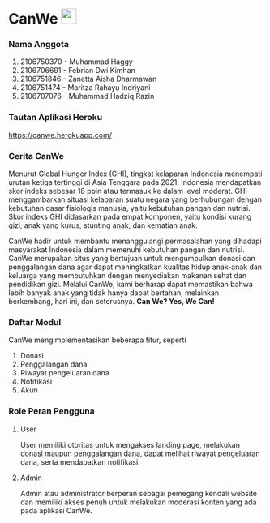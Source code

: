 # CanWe <img src="https://cdn-icons-png.flaticon.com/128/2904/2904948.png" width="30" height="30">

### Nama Anggota
1. 2106750370 - Muhammad Haggy
2. 2106706691 - Febrian Dwi Kimhan
3. 2106751846 - Zanetta Aisha Dharmawan
4. 2106751474 - Maritza Rahayu Indriyani
5. 2106707076 - Muhammad Hadziq Razin

### Tautan Aplikasi Heroku
https://canwe.herokuapp.com/

### Cerita CanWe
Menurut Global Hunger Index (GHI), tingkat kelaparan Indonesia menempati urutan ketiga tertinggi di Asia Tenggara pada 2021. Indonesia mendapatkan skor indeks sebesar 18 poin atau termasuk ke dalam level moderat. GHI menggambarkan situasi kelaparan suatu negara yang berhubungan dengan kebutuhan dasar fisiologis manusia, yaitu kebutuhan pangan dan nutrisi. Skor indeks GHI didasarkan pada empat komponen, yaitu kondisi kurang gizi, anak yang kurus, stunting anak, dan kematian anak.

CanWe hadir untuk membantu menanggulangi permasalahan yang dihadapi masyarakat Indonesia dalam memenuhi kebutuhan pangan dan nutrisi. CanWe merupakan situs yang bertujuan untuk mengumpulkan donasi dan penggalangan dana agar dapat meningkatkan kualitas hidup anak-anak dan keluarga yang membutuhkan dengan menyediakan makanan sehat dan pendidikan gizi. Melalui CanWe, kami berharap dapat memastikan bahwa lebih banyak anak yang tidak hanya dapat bertahan, melainkan berkembang, hari ini, dan seterusnya. **Can We? Yes, We Can!**

### Daftar Modul
CanWe mengimplementasikan beberapa fitur, seperti
1. Donasi
2. Penggalangan dana
3. Riwayat pengeluaran dana
4. Notifikasi
5. Akun

### Role Peran Pengguna
1.  User 

    User memiliki otoritas untuk mengakses landing page, melakukan donasi maupun penggalangan dana, dapat melihat riwayat pengeluaran dana, serta mendapatkan notifikasi.

2.  Admin 

    Admin atau administrator berperan sebagai pemegang kendali website dan memiliki akses penuh untuk melakukan moderasi konten yang ada pada aplikasi CanWe.

